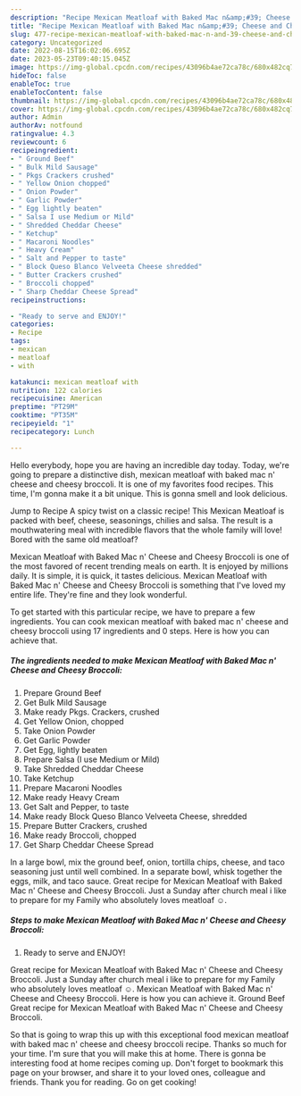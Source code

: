 ```yaml
---
description: "Recipe Mexican Meatloaf with Baked Mac n&amp;#39; Cheese and Cheesy Broccoli yang Very Delicious"
title: "Recipe Mexican Meatloaf with Baked Mac n&amp;#39; Cheese and Cheesy Broccoli yang Very Delicious"
slug: 477-recipe-mexican-meatloaf-with-baked-mac-n-and-39-cheese-and-cheesy-broccoli-yang-very-delicious
category: Uncategorized
date: 2022-08-15T16:02:06.695Z
date: 2023-05-23T09:40:15.045Z
image: https://img-global.cpcdn.com/recipes/43096b4ae72ca78c/680x482cq70/mexican-meatloaf-with-baked-mac-n-cheese-and-cheesy-broccoli-recipe-main-photo.jpg
hideToc: false
enableToc: true
enableTocContent: false
thumbnail: https://img-global.cpcdn.com/recipes/43096b4ae72ca78c/680x482cq70/mexican-meatloaf-with-baked-mac-n-cheese-and-cheesy-broccoli-recipe-main-photo.jpg
cover: https://img-global.cpcdn.com/recipes/43096b4ae72ca78c/680x482cq70/mexican-meatloaf-with-baked-mac-n-cheese-and-cheesy-broccoli-recipe-main-photo.jpg
author: Admin
authorAv: notfound
ratingvalue: 4.3
reviewcount: 6
recipeingredient:
- " Ground Beef"
- " Bulk Mild Sausage"
- " Pkgs Crackers crushed"
- " Yellow Onion chopped"
- " Onion Powder"
- " Garlic Powder"
- " Egg lightly beaten"
- " Salsa I use Medium or Mild"
- " Shredded Cheddar Cheese"
- " Ketchup"
- " Macaroni Noodles"
- " Heavy Cream"
- " Salt and Pepper to taste"
- " Block Queso Blanco Velveeta Cheese shredded"
- " Butter Crackers crushed"
- " Broccoli chopped"
- " Sharp Cheddar Cheese Spread"
recipeinstructions:

- "Ready to serve and ENJOY!"
categories:
- Recipe
tags:
- mexican
- meatloaf
- with

katakunci: mexican meatloaf with 
nutrition: 122 calories
recipecuisine: American
preptime: "PT29M"
cooktime: "PT35M"
recipeyield: "1"
recipecategory: Lunch

---
```



Hello everybody, hope you are having an incredible day today. Today, we're going to prepare a distinctive dish, mexican meatloaf with baked mac n&#39; cheese and cheesy broccoli. It is one of my favorites food recipes. This time, I'm gonna make it a bit unique. This is gonna smell and look delicious.

Jump to Recipe A spicy twist on a classic recipe! This Mexican Meatloaf is packed with beef, cheese, seasonings, chilies and salsa. The result is a mouthwatering meal with incredible flavors that the whole family will love! Bored with the same old meatloaf?

Mexican Meatloaf with Baked Mac n&#39; Cheese and Cheesy Broccoli is one of the most favored of recent trending meals on earth. It is enjoyed by millions daily. It is simple, it is quick, it tastes delicious. Mexican Meatloaf with Baked Mac n&#39; Cheese and Cheesy Broccoli is something that I've loved my entire life. They're fine and they look wonderful.


To get started with this particular recipe, we have to prepare a few ingredients. You can cook mexican meatloaf with baked mac n&#39; cheese and cheesy broccoli using 17 ingredients and 0 steps. Here is how you can achieve that.

<!--inarticleads1-->

##### The ingredients needed to make Mexican Meatloaf with Baked Mac n&#39; Cheese and Cheesy Broccoli:

1. Prepare  Ground Beef
1. Get  Bulk Mild Sausage
1. Make ready  Pkgs. Crackers, crushed
1. Get  Yellow Onion, chopped
1. Take  Onion Powder
1. Get  Garlic Powder
1. Get  Egg, lightly beaten
1. Prepare  Salsa (I use Medium or Mild)
1. Take  Shredded Cheddar Cheese
1. Take  Ketchup
1. Prepare  Macaroni Noodles
1. Make ready  Heavy Cream
1. Get  Salt and Pepper, to taste
1. Make ready  Block Queso Blanco Velveeta Cheese, shredded
1. Prepare  Butter Crackers, crushed
1. Make ready  Broccoli, chopped
1. Get  Sharp Cheddar Cheese Spread


In a large bowl, mix the ground beef, onion, tortilla chips, cheese, and taco seasoning just until well combined. In a separate bowl, whisk together the eggs, milk, and taco sauce. Great recipe for Mexican Meatloaf with Baked Mac n&#39; Cheese and Cheesy Broccoli. Just a Sunday after church meal i like to prepare for my Family who absolutely loves meatloaf ☺. 

<!--inarticleads2-->

##### Steps to make Mexican Meatloaf with Baked Mac n&#39; Cheese and Cheesy Broccoli:


1. Ready to serve and ENJOY!

Great recipe for Mexican Meatloaf with Baked Mac n&#39; Cheese and Cheesy Broccoli. Just a Sunday after church meal i like to prepare for my Family who absolutely loves meatloaf ☺. Mexican Meatloaf with Baked Mac n&#39; Cheese and Cheesy Broccoli. Here is how you can achieve it. Ground Beef Great recipe for Mexican Meatloaf with Baked Mac n&#39; Cheese and Cheesy Broccoli. 

So that is going to wrap this up with this exceptional food mexican meatloaf with baked mac n&#39; cheese and cheesy broccoli recipe. Thanks so much for your time. I'm sure that you will make this at home. There is gonna be interesting food at home recipes coming up. Don't forget to bookmark this page on your browser, and share it to your loved ones, colleague and friends. Thank you for reading. Go on get cooking!
